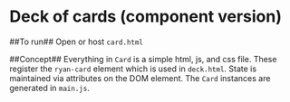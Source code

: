 Deck of cards (component version)
=================================

##To run##
Open or host ```card.html```

##Concept##
Everything in ```Card``` is a simple html, js, and css file. These register the ```ryan-card``` element which is used in ```deck.html```. State is maintained via attributes on the DOM element. The ```Card``` instances are generated in ```main.js```.

